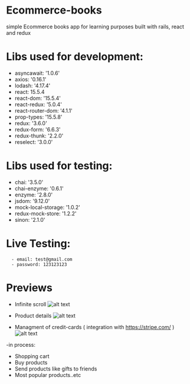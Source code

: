 # Ecommerce-books
simple Ecommerce books app for learning purposes built with rails, react and redux

# Libs used for development:
- asyncawait: '1.0.6'
- axios: '0.16.1'
- lodash: '4.17.4'
- react: 15.5.4
- react-dom: '15.5.4'
- react-redux: '5.0.4'
- react-router-dom: '4.1.1'
- prop-types: '15.5.8'
- redux: '3.6.0'
- redux-form: '6.6.3'
- redux-thunk: '2.2.0'
- reselect: '3.0.0'

# Libs used for testing:
- chai: '3.5.0'
- chai-enzyme: '0.6.1'
- enzyme: '2.8.0'
- jsdom: '9.12.0'
- mock-local-storage: '1.0.2'
- redux-mock-store: '1.2.2'
- sinon: '2.1.0'
# Live Testing:
      - email: test@gmail.com
      - password: 123123123
# Previews
- Infinite scroll 
![alt text](https://cloud.githubusercontent.com/assets/17274950/26015426/8b731fbe-3726-11e7-9d46-25026c883857.gif "infinite scroll")

- Product details
![alt text](https://cloud.githubusercontent.com/assets/17274950/26015433/8f4217c6-3726-11e7-9a00-05823c8f17c6.gif "Product details")

- Managment of credit-cards ( integration with https://stripe.com/ )
![alt text](https://cloud.githubusercontent.com/assets/17274950/26015437/9369d410-3726-11e7-9c34-7dbb005391ae.gif "credit-cards")

-in process:
  - Shopping cart
  - Buy products
  - Send products like gifts to friends
  - Most popular products..etc


